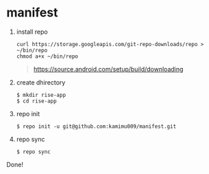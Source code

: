 # manifest

1. install repo

    ```shell
    curl https://storage.googleapis.com/git-repo-downloads/repo > ~/bin/repo
    chmod a+x ~/bin/repo
    ```
    > https://source.android.com/setup/build/downloading  
1. create dhirectory

    ```shell
    $ mkdir rise-app
    $ cd rise-app
    ```
1. repo init

    ```shell
    $ repo init -u git@github.com:kamimu009/manifest.git
    ```
1. repo sync

    ```shell
    $ repo sync
    ```

Done!
